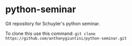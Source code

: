 # python-seminar
Git repository for Schuyler's python seminar.

To clone this use this command: `git clone https://github.com/anthonygiuntini/python-seminar.git`

